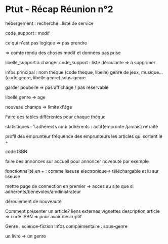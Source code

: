 # Ptut - Récap Réunion n°2

hébergement : recherche : liste de service

code_support : modif 

ce qui n'est pas logique => pas prendre

=> comte rendu des choses modif et données pas prise

libelle_support à changer
code_support : liste déroulante
=> à supprimer

infos principal :
nom thèque (code theque, libelle)
genre de jeux, musique... (code genre, libelle genre)
sous-genre

garder poubelle
=> pas affichage / pas réservable

libellé genre => age

nouveau champs => limite d'âge

Faire des tables différentes pour chaque thèque

statistiques :
1.adhérents
cmb adhérents :
actif(emprunte /jamais)
retraité

profil des emprunteur
fréquence des emprunteurs
les articles qui sortent le +

code ISBN

faire des annonces sur accueil pour annoncer noveauté par exemple


fonctionnalité en + :
comme liseuse electronique=> téléchargable et lu sur liseuse

mettre page de connection en premier 
=> acces au site que si adhérents/bénévoles/amdinistrateur

déroulement de nouveauté

Comment présenter un article?
liens externes
vignettes
description article => code ISBN => pour avoir descriptif

Genre : science-fiction
Infos complémentaire : sous-genre

un livre => un genre